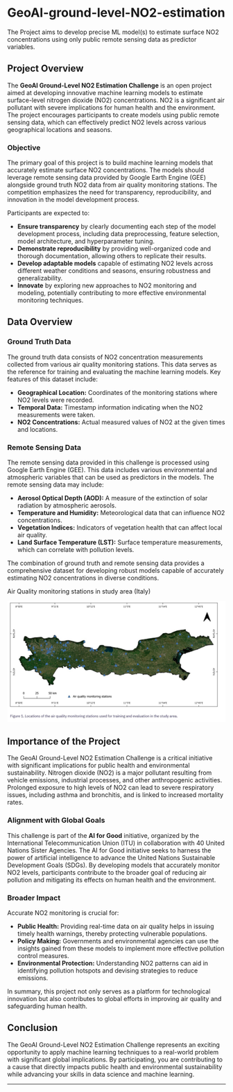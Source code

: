 # GeoAI-ground-level-NO2-estimation
 The Project aims to develop precise ML model(s) to estimate surface NO2 concentrations using only public remote sensing data as predictor variables.


## Project Overview

The **GeoAI Ground-Level NO2 Estimation Challenge** is an open project aimed at developing innovative machine learning models to estimate surface-level nitrogen dioxide (NO2) concentrations. NO2 is a significant air pollutant with severe implications for human health and the environment. The project encourages participants to create models using public remote sensing data, which can effectively predict NO2 levels across various geographical locations and seasons.

### Objective

The primary goal of this project is to build machine learning models that accurately estimate surface NO2 concentrations. The models should leverage remote sensing data provided by Google Earth Engine (GEE) alongside ground truth NO2 data from air quality monitoring stations. The competition emphasizes the need for transparency, reproducibility, and innovation in the model development process.

Participants are expected to:
- **Ensure transparency** by clearly documenting each step of the model development process, including data preprocessing, feature selection, model architecture, and hyperparameter tuning.
- **Demonstrate reproducibility** by providing well-organized code and thorough documentation, allowing others to replicate their results.
- **Develop adaptable models** capable of estimating NO2 levels across different weather conditions and seasons, ensuring robustness and generalizability.
- **Innovate** by exploring new approaches to NO2 monitoring and modeling, potentially contributing to more effective environmental monitoring techniques.

## Data Overview

### Ground Truth Data

The ground truth data consists of NO2 concentration measurements collected from various air quality monitoring stations. This data serves as the reference for training and evaluating the machine learning models. Key features of this dataset include:
- **Geographical Location:** Coordinates of the monitoring stations where NO2 levels were recorded.
- **Temporal Data:** Timestamp information indicating when the NO2 measurements were taken.
- **NO2 Concentrations:** Actual measured values of NO2 at the given times and locations.

### Remote Sensing Data

The remote sensing data provided in this challenge is processed using Google Earth Engine (GEE). This data includes various environmental and atmospheric variables that can be used as predictors in the models. The remote sensing data may include:
- **Aerosol Optical Depth (AOD):** A measure of the extinction of solar radiation by atmospheric aerosols.
- **Temperature and Humidity:** Meteorological data that can influence NO2 concentrations.
- **Vegetation Indices:** Indicators of vegetation health that can affect local air quality.
- **Land Surface Temperature (LST):** Surface temperature measurements, which can correlate with pollution levels.

The combination of ground truth and remote sensing data provides a comprehensive dataset for developing robust models capable of accurately estimating NO2 concentrations in diverse conditions.

Air Quality monitoring stations in study area (Italy)

![](study_area.jpg)
## Importance of the Project

The GeoAI Ground-Level NO2 Estimation Challenge is a critical initiative with significant implications for public health and environmental sustainability. Nitrogen dioxide (NO2) is a major pollutant resulting from vehicle emissions, industrial processes, and other anthropogenic activities. Prolonged exposure to high levels of NO2 can lead to severe respiratory issues, including asthma and bronchitis, and is linked to increased mortality rates.

### Alignment with Global Goals

This challenge is part of the **AI for Good** initiative, organized by the International Telecommunication Union (ITU) in collaboration with 40 United Nations Sister Agencies. The AI for Good initiative seeks to harness the power of artificial intelligence to advance the United Nations Sustainable Development Goals (SDGs). By developing models that accurately monitor NO2 levels, participants contribute to the broader goal of reducing air pollution and mitigating its effects on human health and the environment.

### Broader Impact

Accurate NO2 monitoring is crucial for:
- **Public Health:** Providing real-time data on air quality helps in issuing timely health warnings, thereby protecting vulnerable populations.
- **Policy Making:** Governments and environmental agencies can use the insights gained from these models to implement more effective pollution control measures.
- **Environmental Protection:** Understanding NO2 patterns can aid in identifying pollution hotspots and devising strategies to reduce emissions.

In summary, this project not only serves as a platform for technological innovation but also contributes to global efforts in improving air quality and safeguarding human health.

## Conclusion

The GeoAI Ground-Level NO2 Estimation Challenge represents an exciting opportunity to apply machine learning techniques to a real-world problem with significant global implications. By participating, you are contributing to a cause that directly impacts public health and environmental sustainability while advancing your skills in data science and machine learning.

---
